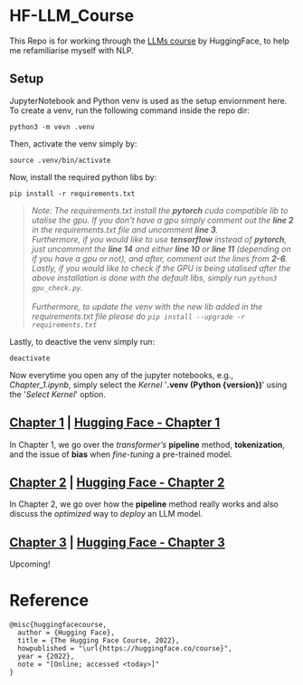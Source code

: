 # HF-LLM_Course
This Repo is for working through the [LLMs course](https://huggingface.co/learn/llm-course/chapter0/1?fw=pt) by HuggingFace, to help me refamiliarise myself with NLP.

## Setup

JupyterNotebook and Python venv is used as the setup enviornment here. To create a venv, run the following command inside the repo dir:
```
python3 -m vevn .venv
```
Then, activate the venv simply by:
```
source .venv/bin/activate
```
Now, install the required python libs by:
```
pip install -r requirements.txt
```
> _Note: The requirements.txt install the **pytorch** cuda compatible lib to utalise the gpu. If you don't have a gpu simply comment out the **line 2** in the requirements.txt file and uncomment **line 3**.<br />
Furthermore, if you would like to use **tensorflow** instead of **pytorch**, just uncomment the **line 14** and either **line 10** or **line 11** (depending on if you have a gpu or not), and after, comment out the lines from **2-6**.  <br />
Lastly, if you would like to check if the GPU is being utalised after the above installation is done with the default libs, simply run `python3 gpu_check.py`. <br /><br />
Furthermore, to update the venv with the new lib added in the requirements.txt file please do `pip install --upgrade -r requirements.txt`_

Lastly, to deactive the venv simply run:
```
deactivate
```

Now everytime you open any of the jupyter notebooks, e.g., *Chapter_1.ipynb*, simply select the *Kernel* '__.venv (Python {version})__' using the '*Select Kernel*' option.


## [Chapter 1](chapter_1.ipynb) | [Hugging Face - Chapter 1](https://huggingface.co/learn/llm-course/chapter1/1?fw=pt)
In Chapter 1, we go over the *transformer’s* **pipeline** method, **tokenization**, and the issue of **bias** when *fine-tuning* a pre-trained model.

## [Chapter 2](chapter_2.ipynb) | [Hugging Face - Chapter 2](https://huggingface.co/learn/llm-course/chapter2/1?fw=pt)
In Chapter 2, we go over how the **pipeline** method really works and also discuss the *optimized* way to *deploy* an LLM model.

## [Chapter 3](chapter_3.ipynb) | [Hugging Face - Chapter 3](https://huggingface.co/learn/llm-course/chapter3/1?fw=pt)
Upcoming!

# Reference
```
@misc{huggingfacecourse,
  author = {Hugging Face},
  title = {The Hugging Face Course, 2022},
  howpublished = "\url{https://huggingface.co/course}",
  year = {2022},
  note = "[Online; accessed <today>]"
}
```




